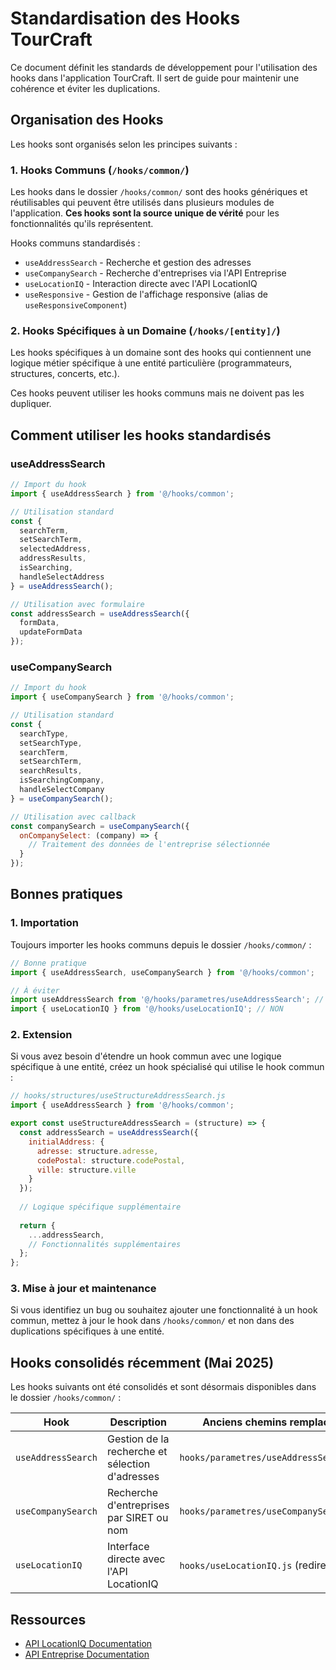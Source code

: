 # Standardisation des Hooks TourCraft

Ce document définit les standards de développement pour l'utilisation des hooks dans l'application TourCraft. Il sert de guide pour maintenir une cohérence et éviter les duplications.

## Organisation des Hooks

Les hooks sont organisés selon les principes suivants :

### 1. Hooks Communs (`/hooks/common/`)

Les hooks dans le dossier `/hooks/common/` sont des hooks génériques et réutilisables qui peuvent être utilisés dans plusieurs modules de l'application. **Ces hooks sont la source unique de vérité** pour les fonctionnalités qu'ils représentent.

Hooks communs standardisés :
- `useAddressSearch` - Recherche et gestion des adresses
- `useCompanySearch` - Recherche d'entreprises via l'API Entreprise
- `useLocationIQ` - Interaction directe avec l'API LocationIQ
- `useResponsive` - Gestion de l'affichage responsive (alias de `useResponsiveComponent`)

### 2. Hooks Spécifiques à un Domaine (`/hooks/[entity]/`)

Les hooks spécifiques à un domaine sont des hooks qui contiennent une logique métier spécifique à une entité particulière (programmateurs, structures, concerts, etc.).

Ces hooks peuvent utiliser les hooks communs mais ne doivent pas les dupliquer.

## Comment utiliser les hooks standardisés

### useAddressSearch

```javascript
// Import du hook
import { useAddressSearch } from '@/hooks/common';

// Utilisation standard
const {
  searchTerm,
  setSearchTerm,
  selectedAddress,
  addressResults,
  isSearching,
  handleSelectAddress
} = useAddressSearch();

// Utilisation avec formulaire
const addressSearch = useAddressSearch({
  formData,
  updateFormData
});
```

### useCompanySearch

```javascript
// Import du hook
import { useCompanySearch } from '@/hooks/common';

// Utilisation standard
const {
  searchType,
  setSearchType,
  searchTerm,
  setSearchTerm,
  searchResults,
  isSearchingCompany,
  handleSelectCompany
} = useCompanySearch();

// Utilisation avec callback
const companySearch = useCompanySearch({
  onCompanySelect: (company) => {
    // Traitement des données de l'entreprise sélectionnée
  }
});
```

## Bonnes pratiques

### 1. Importation

Toujours importer les hooks communs depuis le dossier `/hooks/common/` :

```javascript
// Bonne pratique
import { useAddressSearch, useCompanySearch } from '@/hooks/common';

// À éviter
import useAddressSearch from '@/hooks/parametres/useAddressSearch'; // NON
import { useLocationIQ } from '@/hooks/useLocationIQ'; // NON
```

### 2. Extension

Si vous avez besoin d'étendre un hook commun avec une logique spécifique à une entité, créez un hook spécialisé qui utilise le hook commun :

```javascript
// hooks/structures/useStructureAddressSearch.js
import { useAddressSearch } from '@/hooks/common';

export const useStructureAddressSearch = (structure) => {
  const addressSearch = useAddressSearch({
    initialAddress: {
      adresse: structure.adresse,
      codePostal: structure.codePostal,
      ville: structure.ville
    }
  });
  
  // Logique spécifique supplémentaire
  
  return {
    ...addressSearch,
    // Fonctionnalités supplémentaires
  };
};
```

### 3. Mise à jour et maintenance

Si vous identifiez un bug ou souhaitez ajouter une fonctionnalité à un hook commun, mettez à jour le hook dans `/hooks/common/` et non dans des duplications spécifiques à une entité.

## Hooks consolidés récemment (Mai 2025)

Les hooks suivants ont été consolidés et sont désormais disponibles dans le dossier `/hooks/common/` :

| Hook | Description | Anciens chemins remplacés |
|------|-------------|---------------------------|
| `useAddressSearch` | Gestion de la recherche et sélection d'adresses | `hooks/parametres/useAddressSearch.js` |
| `useCompanySearch` | Recherche d'entreprises par SIRET ou nom | `hooks/parametres/useCompanySearch.js` |
| `useLocationIQ` | Interface directe avec l'API LocationIQ | `hooks/useLocationIQ.js` (redirecteur) |

## Ressources

- [API LocationIQ Documentation](https://locationiq.com/docs)
- [API Entreprise Documentation](https://entreprise.api.gouv.fr/catalogue/)